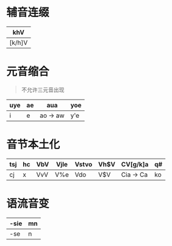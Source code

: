 # 辅音连缀

|  khV  |
| --- |
|  [k/h]V  |

# 元音缩合
> 不允许三元音出现

|  uye  |  ae  |  aua  |  yoe  |
| --- | --- | --- | --- |
|  i  |  e  |  ao -> aw  |  y'e  |

# 音节本土化
|  tsj  |  hc  |  VbV  |  Vjle  |  Vstvo  |  Vh$V  |  CV[g/k]a  |  q#  |
| --- | --- | --- | --- | --- | --- | --- | --- |
|  cj  |  x  |  VvV  |  V%e  |  Vdo  |  V$V  |  Cia -> Ca  |  ko  |

# 语流音变
|  -sie  |  mn  |
| --- | --- |
|  -se  |  n  |
